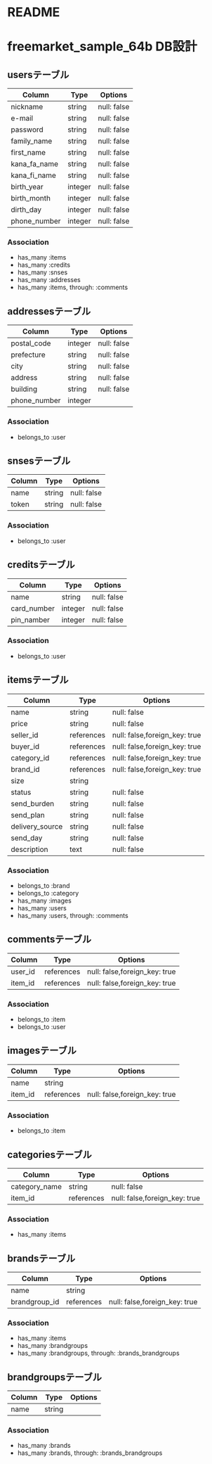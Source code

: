 # README

# freemarket_sample_64b DB設計
## usersテーブル
|Column|Type|Options|
|------|----|-------|
|nickname|string|null: false|
|e-mail|string|null: false|
|password|string|null: false|
|family_name|string|null: false|
|first_name|string|null: false|
|kana_fa_name|string|null: false|
|kana_fi_name|string|null: false|
|birth_year|integer|null: false|
|birth_month|integer|null: false|
|dirth_day|integer|null: false|
|phone_number|integer|null: false|
### Association
- has_many :items
- has_many :credits
- has_many :snses
- has_many :addresses
- has_many :items, through: :comments

## addressesテーブル
|Column|Type|Options|
|------|----|-------|
|postal_code|integer|null: false|
|prefecture|string|null: false|
|city|string|null: false|
|address|string|null: false|
|building|string|null: false|
|phone_number|integer||
### Association
- belongs_to :user

## snsesテーブル
|Column|Type|Options|
|------|----|-------|
|name|string|null: false|
|token|string|null: false|
### Association
- belongs_to :user

## creditsテーブル
|Column|Type|Options|
|------|----|-------|
|name|string|null: false|
|card_number|integer|null: false|
|pin_namber|integer|null: false|
### Association
- belongs_to :user

## itemsテーブル
|Column|Type|Options|
|------|----|-------|
|name|string|null: false|
|price|string|null: false|
|seller_id|references|null: false,foreign_key: true|
|buyer_id|references|null: false,foreign_key: true|
|category_id|references|null: false,foreign_key: true|
|brand_id|references|null: false,foreign_key: true|
|size|string||
|status|string|null: false|
|send_burden|string|null: false|
|send_plan|string|null: false|
|delivery_source|string|null: false|
|send_day|string|null: false|
|description|text|null: false|
### Association
- belongs_to :brand
- belongs_to :category
- has_many :images
- has_many :users
- has_many :users, through: :comments

## commentsテーブル
|Column|Type|Options|
|------|----|-------|
|user_id|references|null: false,foreign_key: true|
|item_id|references|null: false,foreign_key: true|
### Association
- belongs_to :item
- belongs_to :user

## imagesテーブル
|Column|Type|Options|
|------|----|-------|
|name|string||
|item_id|references|null: false,foreign_key: true|
### Association
- belongs_to :item

## categoriesテーブル
|Column|Type|Options|
|------|----|-------|
|category_name|string|null: false|
|item_id|references|null: false,foreign_key: true|
### Association
- has_many :items

## brandsテーブル
|Column|Type|Options|
|------|----|-------|
|name|string||
|brandgroup_id|references|null: false,foreign_key: true|
### Association
- has_many :items
- has_many :brandgroups
- has_many :brandgroups, through: :brands_brandgroups

## brandgroupsテーブル
|Column|Type|Options|
|------|----|-------|
|name|string||
### Association
- has_many :brands
- has_many :brands, through: :brands_brandgroups